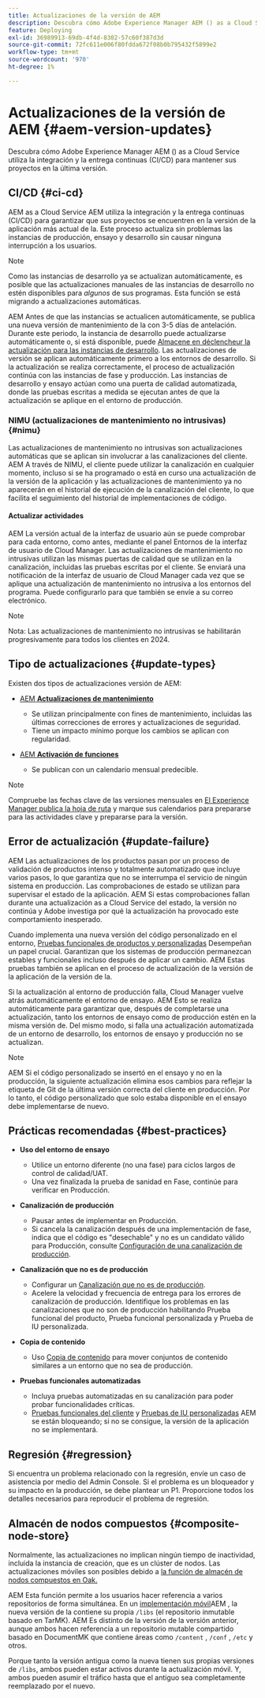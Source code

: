 ```yaml
---
title: Actualizaciones de la versión de AEM
description: Descubra cómo Adobe Experience Manager AEM () as a Cloud Service utiliza la integración y la entrega continuas (CI/CD) para mantener sus proyectos en la última versión.
feature: Deploying
exl-id: 36989913-69db-4f4d-8302-57c60f387d3d
source-git-commit: 72fc611e006f80fdda672f08b0b795432f5899e2
workflow-type: tm+mt
source-wordcount: '970'
ht-degree: 1%

---
```



# Actualizaciones de la versión de AEM {#aem-version-updates}

Descubra cómo Adobe Experience Manager AEM () as a Cloud Service utiliza la integración y la entrega continuas (CI/CD) para mantener sus proyectos en la última versión.

## CI/CD {#ci-cd}

AEM as a Cloud Service AEM utiliza la integración y la entrega continuas (CI/CD) para garantizar que sus proyectos se encuentren en la versión de la aplicación más actual de la. Este proceso actualiza sin problemas las instancias de producción, ensayo y desarrollo sin causar ninguna interrupción a los usuarios.

>[!NOTE]
> Como las instancias de desarrollo ya se actualizan automáticamente, es posible que las actualizaciones manuales de las instancias de desarrollo no estén disponibles para _algunos_ de sus programas. Esta función se está migrando a actualizaciones automáticas.

AEM Antes de que las instancias se actualicen automáticamente, se publica una nueva versión de mantenimiento de la con 3-5 días de antelación. Durante este periodo, la instancia de desarrollo puede actualizarse automáticamente o, si está disponible, puede [Almacene en déclencheur la actualización para las instancias de desarrollo](/help/implementing/cloud-manager/manage-environments.md#updating-dev-environment). Las actualizaciones de versión se aplican automáticamente primero a los entornos de desarrollo. Si la actualización se realiza correctamente, el proceso de actualización continúa con las instancias de fase y producción. Las instancias de desarrollo y ensayo actúan como una puerta de calidad automatizada, donde las pruebas escritas a medida se ejecutan antes de que la actualización se aplique en el entorno de producción.

### NIMU (actualizaciones de mantenimiento no intrusivas) {#nimu}

Las actualizaciones de mantenimiento no intrusivas son actualizaciones automáticas que se aplican sin involucrar a las canalizaciones del cliente.
AEM A través de NIMU, el cliente puede utilizar la canalización en cualquier momento, incluso si se ha programado o está en curso una actualización de la versión de la aplicación y las actualizaciones de mantenimiento ya no aparecerán en el historial de ejecución de la canalización del cliente, lo que facilita el seguimiento del historial de implementaciones de código.

#### Actualizar actividades

AEM La versión actual de la interfaz de usuario aún se puede comprobar para cada entorno, como antes, mediante el panel Entornos de la interfaz de usuario de Cloud Manager. Las actualizaciones de mantenimiento no intrusivas utilizan las mismas puertas de calidad que se utilizan en la canalización, incluidas las pruebas escritas por el cliente.
Se enviará una notificación de la interfaz de usuario de Cloud Manager cada vez que se aplique una actualización de mantenimiento no intrusiva a los entornos del programa. Puede configurarlo para que también se envíe a su correo electrónico.

>[!NOTE]
>
> Nota: Las actualizaciones de mantenimiento no intrusivas se habilitarán progresivamente para todos los clientes en 2024.


## Tipo de actualizaciones {#update-types}

Existen dos tipos de actualizaciones versión de AEM:

* [AEM **Actualizaciones de mantenimiento**](/help/release-notes/maintenance/latest.md)

   * Se utilizan principalmente con fines de mantenimiento, incluidas las últimas correcciones de errores y actualizaciones de seguridad.
   * Tiene un impacto mínimo porque los cambios se aplican con regularidad.

* [AEM **Activación de funciones**](/help/release-notes/release-notes-cloud/release-notes-current.md)

   * Se publican con un calendario mensual predecible.

>[!NOTE]
>
> Compruebe las fechas clave de las versiones mensuales en [El Experience Manager publica la hoja de ruta](https://experienceleague.adobe.com/docs/experience-manager-release-information/aem-release-updates/update-releases-roadmap.html?lang=es#aem-as-cloud-service) y marque sus calendarios para prepararse para las actividades clave y prepararse para la versión.

## Error de actualización {#update-failure}

AEM Las actualizaciones de los productos pasan por un proceso de validación de productos intenso y totalmente automatizado que incluye varios pasos, lo que garantiza que no se interrumpa el servicio de ningún sistema en producción. Las comprobaciones de estado se utilizan para supervisar el estado de la aplicación. AEM Si estas comprobaciones fallan durante una actualización as a Cloud Service del estado, la versión no continúa y Adobe investiga por qué la actualización ha provocado este comportamiento inesperado.

Cuando implementa una nueva versión del código personalizado en el entorno, [Pruebas funcionales de productos y personalizadas](/help/implementing/cloud-manager/overview-test-results.md#functional-testing) Desempeñan un papel crucial. Garantizan que los sistemas de producción permanezcan estables y funcionales incluso después de aplicar un cambio. AEM Estas pruebas también se aplican en el proceso de actualización de la versión de la aplicación de la versión de la.

Si la actualización al entorno de producción falla, Cloud Manager vuelve atrás automáticamente el entorno de ensayo. AEM Esto se realiza automáticamente para garantizar que, después de completarse una actualización, tanto los entornos de ensayo como de producción estén en la misma versión de.
Del mismo modo, si falla una actualización automatizada de un entorno de desarrollo, los entornos de ensayo y producción no se actualizan.

>[!NOTE]
>
>AEM Si el código personalizado se insertó en el ensayo y no en la producción, la siguiente actualización elimina esos cambios para reflejar la etiqueta de Git de la última versión correcta del cliente en producción. Por lo tanto, el código personalizado que solo estaba disponible en el ensayo debe implementarse de nuevo.

## Prácticas recomendadas {#best-practices}

* **Uso del entorno de ensayo**
   * Utilice un entorno diferente (no una fase) para ciclos largos de control de calidad/UAT.
   * Una vez finalizada la prueba de sanidad en Fase, continúe para verificar en Producción.

* **Canalización de producción**
   * Pausar antes de implementar en Producción.
   * Si cancela la canalización después de una implementación de fase, indica que el código es &quot;desechable&quot; y no es un candidato válido para Producción, consulte [Configuración de una canalización de producción](/help/implementing/cloud-manager/configuring-pipelines/configuring-production-pipelines.md).

* **Canalización que no es de producción**
   * Configurar un [Canalización que no es de producción](/help/implementing/cloud-manager/configuring-pipelines/configuring-non-production-pipelines.md#full-stack-code).
   * Acelere la velocidad y frecuencia de entrega para los errores de canalización de producción. Identifique los problemas en las canalizaciones que no son de producción habilitando Prueba funcional del producto, Prueba funcional personalizada y Prueba de IU personalizada.

* **Copia de contenido**
   * Uso [Copia de contenido](/help/implementing/developing/tools/content-copy.md) para mover conjuntos de contenido similares a un entorno que no sea de producción.

* **Pruebas funcionales automatizadas**
   * Incluya pruebas automatizadas en su canalización para poder probar funcionalidades críticas.
   * [Pruebas funcionales del cliente](/help/implementing/cloud-manager/functional-testing.md#custom-functional-testing) y [Pruebas de IU personalizadas](/help/implementing/cloud-manager/functional-testing.md#custom-ui-testing) AEM se están bloqueando; si no se consigue, la versión de la aplicación no se implementará.

## Regresión {#regression}

Si encuentra un problema relacionado con la regresión, envíe un caso de asistencia por medio del Admin Console. Si el problema es un bloqueador y su impacto en la producción, se debe plantear un P1. Proporcione todos los detalles necesarios para reproducir el problema de regresión.

## Almacén de nodos compuestos {#composite-node-store}

Normalmente, las actualizaciones no implican ningún tiempo de inactividad, incluida la instancia de creación, que es un clúster de nodos. Las actualizaciones móviles son posibles debido a [la función de almacén de nodos compuestos en Oak.](https://jackrabbit.apache.org/oak/docs/nodestore/compositens.html)

AEM Esta función permite a los usuarios hacer referencia a varios repositorios de forma simultánea. En un [implementación móvil](/help/implementing/deploying/overview.md#how-rolling-deployments-work)AEM , la nueva versión de la contiene su propia `/libs` (el repositorio inmutable basado en TarMK). AEM Es distinto de la versión de la versión anterior, aunque ambos hacen referencia a un repositorio mutable compartido basado en DocumentMK que contiene áreas como `/content` , `/conf` , `/etc` y otros.

Porque tanto la versión antigua como la nueva tienen sus propias versiones de `/libs`, ambos pueden estar activos durante la actualización móvil. Y, ambos pueden asumir el tráfico hasta que el antiguo sea completamente reemplazado por el nuevo.
